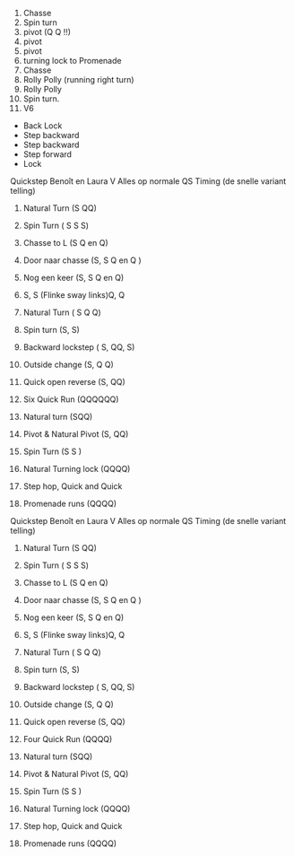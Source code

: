1. Chasse
2. Spin turn
3. pivot (Q Q !!)
4. pivot
5. pivot
6. turning lock to Promenade
7. Chasse
7. Rolly Polly (running right turn)
8. Rolly Polly
10. Spin turn.
11. V6
  - Back Lock
  - Step backward
  - Step backward
  - Step forward
  - Lock

Quickstep Benoît en Laura V
Alles op normale QS Timing (de snelle variant telling)
1.	Natural Turn   (S QQ)
2.	Spin Turn ( S S S)
3.	Chasse to L  (S Q en Q)
4.	Door naar chasse  (S, S  Q en Q )
5.	Nog een keer  (S, S  Q en Q)
6.	S, S (Flinke sway links)Q, Q
7.	Natural Turn  ( S Q Q)
8.	Spin turn  (S, S)
9.	Backward lockstep ( S, QQ, S)
10.	Outside change (S, Q Q)
11.	Quick open reverse (S, QQ)
12.	Six  Quick Run (QQQQQQ)

1.	Natural turn (SQQ)
2.	Pivot & Natural Pivot  (S, QQ)
3.	Spin Turn  (S S )
4.	Natural Turning lock  (QQQQ)
5.	Step hop, Quick and Quick
6.	Promenade runs  (QQQQ)

Quickstep Benoît en Laura V
Alles op normale QS Timing (de snelle variant telling)
1.	Natural Turn   (S QQ)
2.	Spin Turn ( S S S)
3.	Chasse to L  (S Q en Q)
4.	Door naar chasse  (S, S  Q en Q )
5.	Nog een keer  (S, S  Q en Q)
6.	S, S (Flinke sway links)Q, Q
7.	Natural Turn  ( S Q Q)
8.	Spin turn  (S, S)
9.	Backward lockstep ( S, QQ, S)
10.	Outside change (S, Q Q)
11.	Quick open reverse (S, QQ)
12.	Four Quick Run (QQQQ)

1.	Natural turn (SQQ)
2.	Pivot & Natural Pivot  (S, QQ)
3.	Spin Turn  (S S )
4.	Natural Turning lock  (QQQQ)
5.	Step hop, Quick and Quick
6.	Promenade runs  (QQQQ)